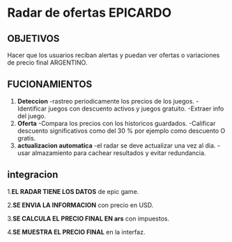 # Radar  de ofertas  EPICARDO

## OBJETIVOS
 Hacer que los usuarios reciban alertas y puedan ver ofertas o variaciones de precio final ARGENTINO.

## FUCIONAMIENTOS 
1. **Deteccion**
  -rastreo periodicamente los precios de los juegos.
  -Identificar juegos con descuento activos y juegos gratuito.
  -Extraer info del juego. 
2. **Oferta**
  -Compara los precios con los historicos guardados.
  -Calificar descuento significativos como del 30 % por ejemplo como descuento O gratis.
3. **actualizacion automatica**
   -el radar se deve actualizar una vez al dia.
   -usar almazamiento para cachear resultados y evitar redundancia.

## integracion 
1.**EL RADAR TIENE LOS DATOS** de  epic game.

2.**SE ENVIA LA INFORMACION** con precio en USD.

3.**SE CALCULA EL PRECIO FINAL EN ars**  con impuestos.

4.**SE MUESTRA EL PRECIO FINAL** en la interfaz.

